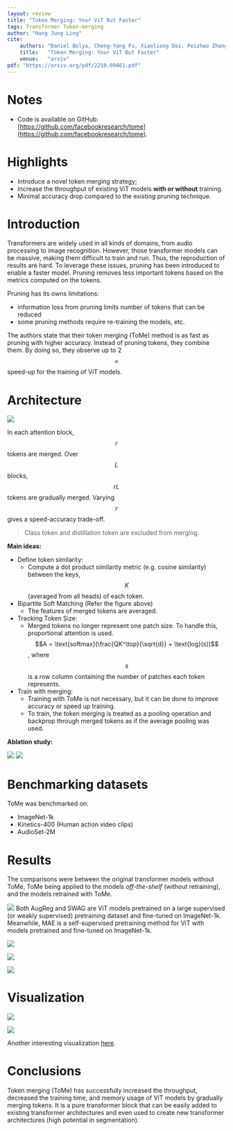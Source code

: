 ```yaml
---
layout: review
title: "Token Merging: Your ViT But Faster"
tags: Transformer Token-merging
author: "Hang Jung Ling"
cite:
    authors: "Daniel Bolya, Cheng-Yang Fu, Xiaoliang Dai, Peizhao Zhang, Christoph Feichtenhofer, Judy Hoffman"
    title:   "Token Merging: Your ViT But Faster"
    venue:   "arxiv"
pdf: "https://arxiv.org/pdf/2210.09461.pdf"
---
```


# Notes
* Code is available on GitHub: [https://github.com/facebookresearch/tome](https://github.com/facebookresearch/tome).

# Highlights
- Introduce a novel token merging strategy;
- Increase the throughput of existing ViT models **with or without** training.
- Minimal accuracy drop compared to the existing pruning technique.

# Introduction
Transformers are widely used in all kinds of domains, from audio processing to image recognition. However, those transformer models can be massive, making them difficult to train and run. Thus, the reproduction of results are hard. To leverage these issues, pruning has been introduced to enable a faster model. Pruning removes less important tokens based on the metrics computed on the tokens.

Pruning has its owns limitations:
- information loss from pruning limits number of tokens that can be reduced
- some pruning methods require re-training the models, etc.

The authors state that their token merging (ToMe) method is as fast as pruning with higher accuracy. Instead of pruning tokens, they combine them. By doing so, they observe up to 2$$\times$$ speed-up for the training of ViT models.

# Architecture
![](/collections/images/token_merging/architecture.jpg)

In each attention block, $$r$$ tokens are merged. Over $$L$$ blocks, $$rL$$ tokens are gradually merged. Varying $$r$$ gives a speed-accuracy trade-off.
> Class token and distillation token are excluded from merging.

**Main ideas:**
- Define token similarity:
  - Compute a dot product similarity metric (e.g. cosine similarity) between the keys, $$K$$ (averaged from all heads) of each token.
- Bipartite Soft Matching (Refer the figure above)
  - The features of merged tokens are averaged.
- Tracking Token Size:
  - Merged tokens no longer represent one patch size. To handle this, proportional attention is used.
    $$A = \text{softmax}(\frac{QK^\top}{\sqrt{d}} + \text{log}(s))$$, where $$s$$ is a row column containing the number of patches each token represents.
- Train with merging:
  - Training with ToMe is not necessary, but it can be done to improve accuracy or speed up training.
  - To train, the token merging is treated as a pooling operation and backprop through merged tokens as if the average pooling was used.

**Ablation study:**

![](/collections/images/token_merging/ablation_study.jpg)
![](/collections/images/token_merging/ablation_study_2.jpg)

# Benchmarking datasets
ToMe was benchmarked on:
- ImageNet-1k
- Kinetics-400 (Human action video clips)
- AudioSet-2M

# Results
The comparisons were between the original transformer models without ToMe, ToMe being applied to the models *off-the-shelf* (without retraining), and the models retrained with ToMe.

![](/collections/images/token_merging/results_1.jpg)
Both AugReg and SWAG are ViT models pretrained on a large supervised (or weakly supervised) pretraining dataset and fine-tuned on ImageNet-1k. Meanwhile, MAE is a self-supervised pretraining method for ViT with models pretrained and fine-tuned on ImageNet-1k.

![](/collections/images/token_merging/results_2.jpg)

![](/collections/images/token_merging/results_3.jpg)

![](/collections/images/token_merging/results_4.jpg)

# Visualization
![](/collections/images/token_merging/visualization_1.jpg)

![](/collections/images/token_merging/visualization_2.jpg)

Another interesting visualization [here](https://github.com/facebookresearch/ToMe/blob/cbd8a1cb89b5f689429a9bdf28985b7d1b373e93/examples/2_visualization_timm.ipynb).

# Conclusions
Token merging (ToMe) has successfully increased the throughput, decreased the training time, and memory usage of ViT models by gradually merging tokens. It is a pure transformer block that can be easily added to existing transformer architectures and even used to create new transformer architectures (high potential in segmentation). 
